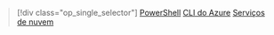 > [!div class="op_single_selector"]
> [PowerShell](../articles/load-balancer/load-balancer-get-started-ilb-classic-ps.md)
> [CLI do Azure](../articles/load-balancer/load-balancer-get-started-ilb-classic-cli.md)
> [Serviços de nuvem](../articles/load-balancer/load-balancer-get-started-ilb-classic-cloud.md)


<!--HONumber=Jan17_HO3-->


